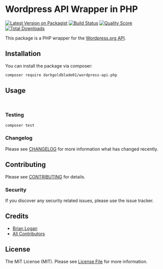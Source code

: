 # Wordpress API Wrapper in PHP

[![Latest Version on Packagist](https://img.shields.io/packagist/v/darkgoldblade01/wordpress-api-php.svg?style=flat-square)](https://packagist.org/packages/darkgoldblade01/wordpress-api-php)
[![Build Status](https://img.shields.io/travis/com/darkgoldblade01/wordpress-api-php/master.svg?style=flat-square)](https://travis-ci.com/darkgoldblade01/wordpress-api-php)
[![Quality Score](https://img.shields.io/scrutinizer/g/darkgoldblade01/wordpress-api-php.svg?style=flat-square)](https://scrutinizer-ci.com/g/darkgoldblade01/wordpress-api-php)
[![Total Downloads](https://img.shields.io/packagist/dt/darkgoldblade01/wordpress-api-php.svg?style=flat-square)](https://packagist.org/packages/darkgoldblade01/wordpress-api-php)

This package is a PHP wrapper for the [Wordpress.org API](https://codex.wordpress.org/WordPress.org_API).

## Installation

You can install the package via composer:

```bash
composer require darkgoldblade01/wordpress-api-php
```

## Usage

``` php
        
```

### Testing

``` bash
composer test
```

### Changelog

Please see [CHANGELOG](CHANGELOG.md) for more information what has changed recently.

## Contributing

Please see [CONTRIBUTING](CONTRIBUTING.md) for details.

### Security

If you discover any security related issues, please use the issue tracker.

## Credits

- [Brian Logan](https://github.com/darkgoldblade01)
- [All Contributors](../../contributors)

## License

The MIT License (MIT). Please see [License File](LICENSE.md) for more information.